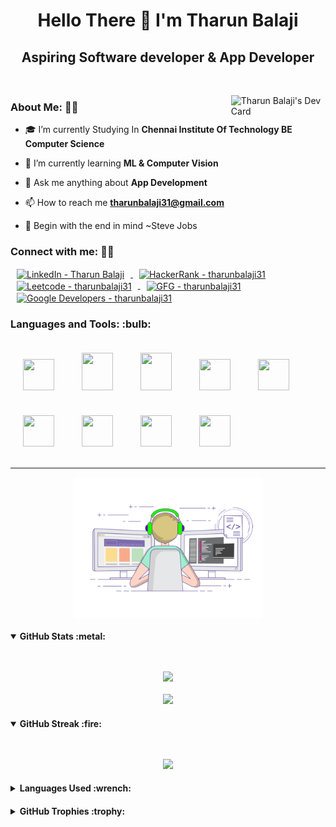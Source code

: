 <h1 align="center">Hello There 👋 I'm Tharun Balaji</h1>
<h2 align="center">Aspiring Software developer & App Developer</h2>


&nbsp;
&nbsp;
<div>
<a href="https://app.daily.dev/tharunbalaji31"><img src="https://api.daily.dev/devcards/318751f5fd804e11b8e51086a1d06e66.png?r=sis" width="30%" height="50%" align="right" alt="Tharun Balaji's Dev Card"/></a>
</div>

### About Me: 🙋‍♂️
- 🎓 I’m currently Studying In **Chennai Institute Of Technology BE Computer Science**

- 🌱 I’m currently learning **ML & Computer Vision**

- 💭 Ask me anything about **App Development**

- 📫 How to reach me **tharunbalaji31@gmail.com**

- 🧠 Begin with the end in mind ~Steve Jobs

<h3 align="left">Connect with me: 👨‍💻</h3>
<p align="left">
<a href="https://www.linkedin.com/in/tharun-balaji-appdev/" target="blank">
  <img align="center" src="https://raw.githubusercontent.com/rahuldkjain/github-profile-readme-generator/master/src/images/icons/Social/linked-in-alt.svg" alt="LinkedIn - Tharun Balaji" height="30" width="30" hspace="10" />
</a>
<a href="https://www.hackerrank.com/tharunbalaji31" target="blank">
  <img align="center" src="https://raw.githubusercontent.com/rahuldkjain/github-profile-readme-generator/master/src/images/icons/Social/hackerrank.svg" alt="HackerRank - tharunbalaji31" height="40" width="40" hspace="10" />
</a>
<a href="https://leetcode.com/tharunbalaji31/" target="blank">
  <img align="center" src="https://raw.githubusercontent.com/rahuldkjain/github-profile-readme-generator/master/src/images/icons/Social/leet-code.svg" alt="Leetcode - tharunbalaji31" height="30" width="30" hspace="10" />
</a>
<a href="https://auth.geeksforgeeks.org/user/tharunbalaji31/" target="blank">
  <img align="center" src="https://raw.githubusercontent.com/rahuldkjain/github-profile-readme-generator/master/src/images/icons/Social/geeks-for-geeks.svg" alt="GFG - tharunbalaji31" height="40" width="40" hspace="10" />
</a>
  <a href="https://g.dev/TharunBalaji" target="blank">
  <img align="center" src="https://branditechture.agency/brand-logos/wp-content/uploads/wpdm-cache/Google-Developers-900x0.png" alt="Google Developers - tharunbalaji31" height="50" width="50" hspace="10" />
</a>
</p>

<p align="left"> 
<h3> Languages and Tools: :bulb: </h3>
<p>
<img width="50" height="50" hspace="20" vspace="20"src="http://clipart-library.com/images_k/python-logo-transparent/python-logo-transparent-5.png"/>
<img width="50" height="60" hspace="20" vspace="20" src="https://www.vectorlogo.zone/logos/java/java-icon.svg"/>
<img width="50" height="60" hspace="20" vspace="20" src="https://upload.wikimedia.org/wikipedia/commons/1/18/C_Programming_Language.svg"/>
<img width="50" height="50" hspace="20" vspace="20" src="https://cdn.worldvectorlogo.com/logos/logo-javascript.svg"/>
<img width="50" height="50" hspace="20" vspace="20" src="https://www.vectorlogo.zone/logos/git-scm/git-scm-icon.svg"/>
<img width="50" height="50" hspace="20" vspace="20" src="https://upload.wikimedia.org/wikipedia/commons/thumb/6/64/Android_logo_2019_%28stacked%29.svg/1031px-Android_logo_2019_%28stacked%29.svg.png?20210331145341"/>
<img width="50" height="50" hspace="20" vspace="20" src="https://upload.wikimedia.org/wikipedia/commons/thumb/7/7e/Dart-logo.png/900px-Dart-logo.png?20140316083713"/>
<img width="50" height="50" hspace="20" vspace="20" src="https://upload.wikimedia.org/wikipedia/commons/thumb/0/06/Kotlin_Icon.svg/768px-Kotlin_Icon.svg.png?20171012085709"/>
<img width="50" height="50" hspace="20" vspace="20" src="https://cdn.worldvectorlogo.com/logos/flutter-logo.svg"/>
<!-- <img width="50" height="50" hspace="20" vspace="20" src="https://cdn4.iconfinder.com/data/icons/logos-3/600/React.js_logo-512.png"/> -->

</p>
</p>


<!-- <p>
<img align="center" src="https://github-readme-stats.vercel.app/api?username=TharunBalaji2004&show_icons=true&locale=en" alt="Tharun Balaji" />
</p> -->

<hr>

<div align="center">
<img src="https://github.com/TharunBalaji2004/TharunBalaji2004/blob/main/coding.gif?raw=true" align="center" style="width: 60%" />
</div>
  
<div>
<h4> 
  <details open> 
    <summary> GitHub Stats :metal: </summary> 
    <p align="center"> 
      <br> <br> 
      <img src="https://komarev.com/ghpvc/?username=TharunBalaji2004&label=PROFILE+VIEWS&color=ff3d67"/> 
      <br> <br> 
      <img src="https://github-readme-stats.vercel.app/api?username=TharunBalaji2004&show_icons=true&theme=radical"/> 
    </p> 
  </details> 
</h4>
  
<h4> 
  <details open> 
    <summary> GitHub Streak :fire: </summary> 
    <p align="center"> 
      <br> <br> 
      <img src="https://github-readme-streak-stats.herokuapp.com/?user=TharunBalaji2004&theme=radical"/> 
  </details> 
</h4>
  
<h4> 
  <details> 
    <summary> Languages Used :wrench: </summary> 
    <p align="center"> 
      <br> <br> 
      <img src="https://github-readme-stats.vercel.app/api/top-langs/?username=TharunBalaji2004&layout=compact&theme=radical"/> 
  </details> 
</h4>

<h4> 
  <details> 
    <summary> GitHub Trophies :trophy: </summary> 
    <p align="center"> 
      <br> <br> 
      <img width=500 src="https://github-profile-trophy.vercel.app/?username=TharunBalaji2004&theme=monokai&column=3&margin-w=15&margin-h=15"/> 
  </details> 
</h4>
</div>
